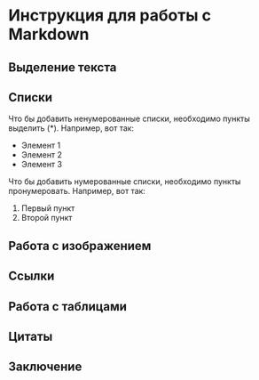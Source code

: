 # Инструкция для работы с Markdown

## Выделение текста

## Списки

Что бы добавить ненумерованные списки, необходимо пункты выделить (*).
Например, вот так:
* Элемент 1
* Элемент 2
* Элемент 3

Что бы добавить нумерованные списки, необходимо пункты пронумеровать.
Например, вот так:

1. Первый пункт
2. Второй пункт

## Работа с изображением

## Cсылки

## Работа с таблицами

## Цитаты

## Заключение

